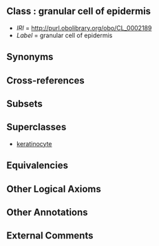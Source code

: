 
## Class : granular cell of epidermis

 * *IRI* = http://purl.obolibrary.org/obo/CL_0002189
 * *Label* = granular cell of epidermis

## Synonyms


## Cross-references


## Subsets


## Superclasses

 * [keratinocyte](../../CL/12/CL_0000312.md)

## Equivalencies


## Other Logical Axioms


## Other Annotations


## External Comments

